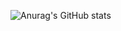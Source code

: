 ![Anurag's GitHub stats](https://github-readme-stats.vercel.app/api?username=P-YongJun&show_icons=true&theme=radical)

